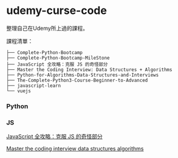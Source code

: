 # udemy-curse-code
整理自己在Udemy所上過的課程。  

課程清單：  
```
├── Complete-Python-Bootcamp
├── Complete-Python-Bootcamp-MileStone
├── JavaScript 全攻略：克服 JS 的奇怪部分
├── Master the Coding Interview: Data Structures + Algorithms
├── Python-for-Algorithms-Data-Structures-and-Interviews
├── The-Complete-Python3-Course-Beginner-to-Advanced
├── javascript-learn
└── vuejs
```

### Python 


### JS
[JavaScript 全攻略：克服 JS 的奇怪部分](https://www.udemy.com/course/javascriptjs/)

[Master the coding interview data structures algorithms](https://www.udemy.com/course/master-the-coding-interview-data-structures-algorithms)
